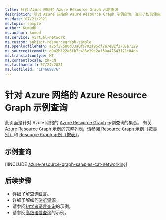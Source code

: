```yaml
---
title: 针对 Azure 网络的 Azure Resource Graph 示例查询
description: 针对 Azure 网络的 Azure Resource Graph 示例查询，演示了如何使用资源类型和表来访问与 Azure 网络相关的资源和属性。
ms.date: 07/21/2021
ms.topic: sample
author: KumudD
ms.author: kumud
ms.service: virtual-network
ms.custom: subject-resourcegraph-sample
ms.openlocfilehash: a25f27580d33a0fe702a95cf2e7e81f2738e7129
ms.sourcegitcommit: d9a2b122a6fb7c406e19e2af30a47643122c04da
ms.translationtype: HT
ms.contentlocale: zh-CN
ms.lasthandoff: 07/24/2021
ms.locfileid: "114669876"
---
```

# <a name="azure-resource-graph-sample-queries-for-azure-networking"></a>针对 Azure 网络的 Azure Resource Graph 示例查询

此页面是针对 Azure 网络的 [Azure Resource Graph](../../governance/resource-graph/overview.md) 示例查询的集合。 有关 Azure Resource Graph 示例的完整列表，请参阅 [Resource Graph 示例（按类别）](../../governance/resource-graph/samples/samples-by-category.md)和 [Resource Graph 示例（按表）](../../governance/resource-graph/samples/samples-by-table.md)。

## <a name="sample-queries"></a>示例查询

[!INCLUDE [azure-resource-graph-samples-cat-networking](../../../includes/resource-graph/samples/bycat/networking.md)]

## <a name="next-steps"></a>后续步骤

- 详细了解[查询语言](../../governance/resource-graph/concepts/query-language.md)。
- 详细了解如何[浏览资源](../../governance/resource-graph/concepts/explore-resources.md)。
- 请参阅[初学者语言查询](../../governance/resource-graph/samples/starter.md)的示例。
- 请参阅[高级语言查询](../../governance/resource-graph/samples/advanced.md)的示例。
